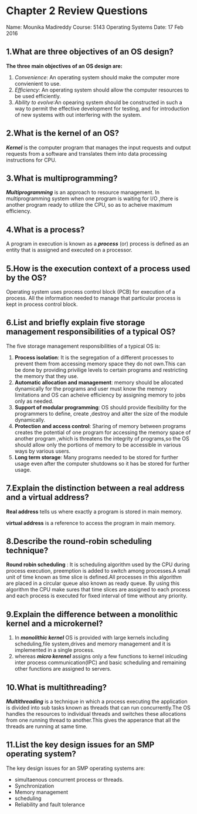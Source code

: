 # Chapter 2 Review Questions
Name: Mounika Madireddy
Course: 5143 Operating Systems
Date: 17 Feb 2016


## 1.What are three objectives of an OS design?
**The three main objectives of an OS design are:**

1. _Convenience_: An operating system should make the computer more convienient to use.
2. _Efficiency_: An operating system should allow the computer resources to be used efficiently.
3. _Ability to evolve_:An opearing system should be constructed in such a way to permit the effective development for testing, and for introduction of new systems with out interfering with the system.

## 2.What is the kernel of an OS?
**_Kernel_** is the computer program that manages the input requests and output requests from a software and translates them into data processing instructions for CPU.

## 3.What is multiprogramming?
**_Multiprogramming_** is an approach to resource management. In multiprogramming system when one program is waiting for I/O ,there is another program ready to utilize the CPU, so as to acheive maximum efficiency.

## 4.What is a process?
A program in execution is known as a **_process_** (or)  process is defined as an entity that is assigned and executed on a processor.
## 5.How is the execution context of a process used by the OS?
Operating system uses process control block (PCB) for execution of a process. All the information needed to manage that particular process is kept in process control block.
## 6.List and briefly explain five storage management responsibilities of a typical OS?
The five storage management responsibilities of a typical OS is:

1. **Process isolation**: It is the segregation of a different processes to prevent them from accessing memory space they do not own.This can be done by providing privilige levels to certain programs and restricting the memory that they use.
2. **Automatic allocation and management**: memory should be allocated dynamically for the programs and user must know the memory limitations and  OS can  acheive efficiency by assigning memory to jobs only as needed.
3. **Support of modular programming**: OS should provide flexibility for the programmers to define, create ,destroy and alter the size of the module dynamically.
4. **Protection and access control**:  Sharing of memory between programs creates the potential of one program for accessing the memory space of another program ,which is threatens the integrity of programs,so the OS should allow only the portions of memory to be accessible in various ways by various users.
5. **Long term storage**: Many programs needed to be stored for further usage even after the computer shutdowns so it has be stored for further usage.

## 7.Explain the distinction between a real address and a virtual address?
**Real address** tells us where exactly a program is stored in main memory.

**virtual address** is a reference to access the program in main memory.

## 8.Describe the round-robin scheduling technique?
**Round robin scheduling** : It is scheduling algorithm used by the CPU during process execution, preemption is added to switch among processes.A small unit of time known as time slice is defined.All processes in this algorithm are placed in a circular queue also known as ready queue. By using this algorithm the CPU make sures that time slices are assigned to each process and each process is executed for fixed interval of time without any priority.

## 9.Explain the difference between a monolithic kernel and a microkernel?
1. In **_monolithic kernel_** OS is provided with large kernels including scheduling,file system,drives and memory management and it is implemented in a single process.
2.  whereas **_micro kerenel_** assigns only a few functions to kernel inlcuding inter process communication(IPC) and basic scheduling and remaining other functions are assigned to servers.

## 10.What is multithreading?
**_Multithreading_** is a technique in which a process executing the application is  divided into sub tasks known as threads that can run concurrently.The OS handles the resources to individual threads and switches these allocations from one running thread to another.This gives the apperance that all the threads are running at same time.

## 11.List the key design issues for an SMP operating system?
The key design issues for an SMP operating systems are:

* simultaenous concurrent process or threads.
* Synchronization
* Memory management
* scheduling
* Reliability and fault tolerance 
